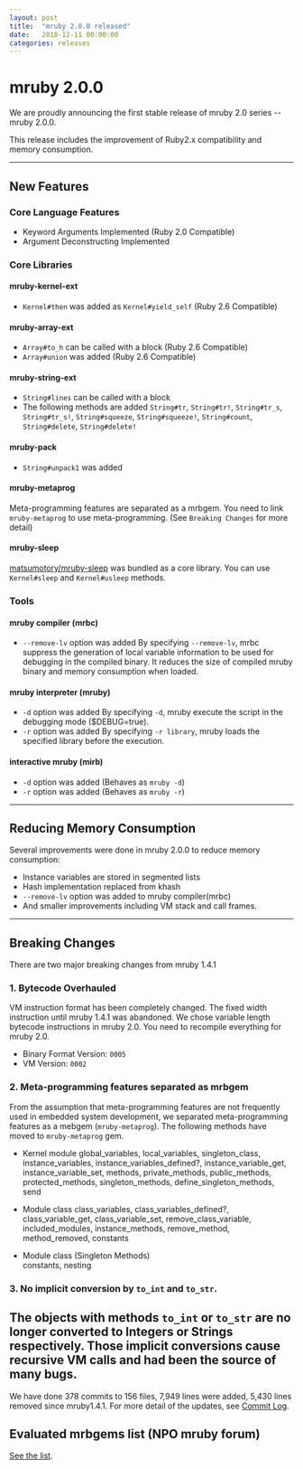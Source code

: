 ```yaml
---
layout: post
title:  "mruby 2.0.0 released"
date:   2018-12-11 00:00:00
categories: releases
---
```


# mruby 2.0.0

We are proudly announcing the first stable release of mruby 2.0 series -- mruby 2.0.0.

This release includes the improvement of Ruby2.x compatibility and memory consumption.

---
## New Features

### Core Language Features

- Keyword Arguments Implemented (Ruby 2.0 Compatible)
- Argument Deconstructing Implemented

### Core Libraries

#### mruby-kernel-ext
- `Kernel#then` was added as `Kernel#yield_self` (Ruby 2.6 Compatible)

#### mruby-array-ext
- `Array#to_h`  can be called with a block (Ruby 2.6 Compatible)
- `Array#union` was added (Ruby 2.6 Compatible)

#### mruby-string-ext
- `String#lines`  can be called with a block
- The following methods are added
  `String#tr`, `String#tr!`, `String#tr_s`, `String#tr_s!`, `String#squeeze`, `String#squeeze!`, `String#count`, `String#delete`, `String#delete!`

#### mruby-pack
- `String#unpack1` was added

#### mruby-metaprog
Meta-programming features are separated as a mrbgem. You need to link  `mruby-metaprog` to use meta-programming. (See `Breaking Changes` for more detail)

#### mruby-sleep
[matsumotory/mruby-sleep](https://github.com/matsumotory/mruby-sleep) was bundled as a core library.
You can use `Kernel#sleep` and `Kernel#usleep` methods.

### Tools

#### mruby compiler (mrbc)

- `--remove-lv` option was added
  By specifying `--remove-lv`, mrbc suppress the generation of local variable information to be used for debugging in the compiled binary. It reduces the size of compiled mruby binary and memory consumption when loaded.

#### mruby interpreter (mruby)

- `-d` option was added
  By specifying `-d`, mruby execute the script in the debugging mode ($DEBUG=true).
- `-r` option was added
  By specifying `-r library`, mruby loads the specified library before the execution.

#### interactive mruby (mirb)

- `-d` option was added (Behaves as `mruby -d`)
- `-r` option was added (Behaves as `mruby -r`)


---
## Reducing Memory Consumption

Several improvements were done in mruby 2.0.0 to reduce memory consumption:

- Instance variables are stored in segmented lists
- Hash implementation replaced from khash
- `--remove-lv` option was added to mruby compiler(mrbc)
- And smaller improvements including VM stack and call frames.

---
## Breaking Changes

There are two major breaking changes from mruby 1.4.1

### 1. Bytecode Overhauled

VM instruction format has been completely changed.
The fixed width instruction until mruby 1.4.1 was abandoned. We chose variable length bytecode instructions in mruby 2.0. You need to recompile everything for mruby 2.0.

- Binary Format Version: `0005`
- VM Version: `0002`

### 2. Meta-programming features separated as mrbgem

From the assumption that meta-programming features are not frequently used in embedded system development, we separated meta-programming features as a mebgem (`mruby-metaprog`). The following methods have moved to `mruby-metaprog` gem.

- Kernel module
  global_variables, local_variables, singleton_class, instance_variables, instance_variables_defined?, instance_variable_get, instance_variable_set, methods, private_methods, public_methods, protected_methods, singleton_methods, define_singleton_methods, send

- Module class
class_variables, class_variables_defined?, class_variable_get, class_variable_set, remove_class_variable, included_modules, instance_methods, remove_method, method_removed, constants

- Module class (Singleton Methods)  
constants, nesting

### 3. No implicit conversion by `to_int` and `to_str`.

The objects with methods `to_int` or `to_str` are no longer converted to Integers or Strings respectively. Those implicit conversions cause recursive VM calls and had been the source of many bugs.
---

We have done 378 commits to 156 files, 7,949 lines were added, 5,430 lines removed since mruby1.4.1.
For more detail of the updates, see [Commit Log](https://github.com/mruby/mruby/compare/1.4.1...2.0.0).

## Evaluated mrbgems list (NPO mruby forum)

[See the list](http://forum.mruby.org/download/index2EN.html).
